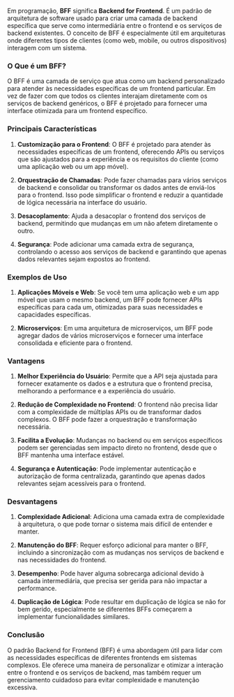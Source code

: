 Em programação, **BFF** significa **Backend for Frontend**. É um padrão de arquitetura de software usado para criar uma camada de backend específica que serve como intermediária entre o frontend e os serviços de backend existentes. O conceito de BFF é especialmente útil em arquiteturas onde diferentes tipos de clientes (como web, mobile, ou outros dispositivos) interagem com um sistema.

### O Que é um BFF?

O BFF é uma camada de serviço que atua como um backend personalizado para atender às necessidades específicas de um frontend particular. Em vez de fazer com que todos os clientes interajam diretamente com os serviços de backend genéricos, o BFF é projetado para fornecer uma interface otimizada para um frontend específico.

### Principais Características

1. **Customização para o Frontend**: O BFF é projetado para atender às necessidades específicas de um frontend, oferecendo APIs ou serviços que são ajustados para a experiência e os requisitos do cliente (como uma aplicação web ou um app móvel).
    
2. **Orquestração de Chamadas**: Pode fazer chamadas para vários serviços de backend e consolidar ou transformar os dados antes de enviá-los para o frontend. Isso pode simplificar o frontend e reduzir a quantidade de lógica necessária na interface do usuário.
    
3. **Desacoplamento**: Ajuda a desacoplar o frontend dos serviços de backend, permitindo que mudanças em um não afetem diretamente o outro.
    
4. **Segurança**: Pode adicionar uma camada extra de segurança, controlando o acesso aos serviços de backend e garantindo que apenas dados relevantes sejam expostos ao frontend.
    

### Exemplos de Uso

1. **Aplicações Móveis e Web**: Se você tem uma aplicação web e um app móvel que usam o mesmo backend, um BFF pode fornecer APIs específicas para cada um, otimizadas para suas necessidades e capacidades específicas.
    
2. **Microserviços**: Em uma arquitetura de microserviços, um BFF pode agregar dados de vários microserviços e fornecer uma interface consolidada e eficiente para o frontend.
    

### Vantagens

1. **Melhor Experiência do Usuário**: Permite que a API seja ajustada para fornecer exatamente os dados e a estrutura que o frontend precisa, melhorando a performance e a experiência do usuário.
    
2. **Redução de Complexidade no Frontend**: O frontend não precisa lidar com a complexidade de múltiplas APIs ou de transformar dados complexos. O BFF pode fazer a orquestração e transformação necessária.
    
3. **Facilita a Evolução**: Mudanças no backend ou em serviços específicos podem ser gerenciadas sem impacto direto no frontend, desde que o BFF mantenha uma interface estável.
    
4. **Segurança e Autenticação**: Pode implementar autenticação e autorização de forma centralizada, garantindo que apenas dados relevantes sejam acessíveis para o frontend.
    

### Desvantagens

1. **Complexidade Adicional**: Adiciona uma camada extra de complexidade à arquitetura, o que pode tornar o sistema mais difícil de entender e manter.
    
2. **Manutenção do BFF**: Requer esforço adicional para manter o BFF, incluindo a sincronização com as mudanças nos serviços de backend e nas necessidades do frontend.
    
3. **Desempenho**: Pode haver alguma sobrecarga adicional devido à camada intermediária, que precisa ser gerida para não impactar a performance.
    
4. **Duplicação de Lógica**: Pode resultar em duplicação de lógica se não for bem gerido, especialmente se diferentes BFFs começarem a implementar funcionalidades similares.
    

### Conclusão

O padrão Backend for Frontend (BFF) é uma abordagem útil para lidar com as necessidades específicas de diferentes frontends em sistemas complexos. Ele oferece uma maneira de personalizar e otimizar a interação entre o frontend e os serviços de backend, mas também requer um gerenciamento cuidadoso para evitar complexidade e manutenção excessiva.
